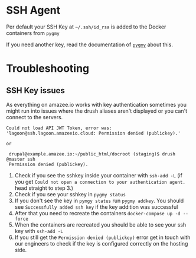 # SSH Agent

Per default your SSH Key at `~/.ssh/id_rsa` is added to the Docker containers from `pygmy`

If you need another key, read the documentation of [`pygmy`](linux_pygmy.md) about this.


# Troubleshooting
## SSH Key issues

As everything on amazee.io works with key authentication sometimes you might run into issues where the drush aliases aren't displayed or you can't connect to the servers.

    Could not load API JWT Token, error was: 'lagoon@ssh.lagoon.amazeeio.cloud: Permission denied (publickey).'

    or

     drupal@example.amazee.io:~/public_html/docroot (staging)$ drush @master ssh
     Permission denied (publickey).

1. Check if you see the sshkey inside your container with `ssh-add -L` (if you get `Could not open a connection to your authentication agent.` head straight to step 3.)
2. Check if you see your sshkey in `pygmy status`
3. If you don't see the key in `pymgy status` run `pygmy addkey`. You should see `Successfully added ssh key` if the key addition was successful
4. After that you need to recreate the containers `docker-compose up -d --force`
5. When the containers are recreated you should be able to see your ssh key with `ssh-add -L`
6. If you still get the `Permission denied (publickey)` error get in touch with our engineers to check if the key is configured correctly on the hosting side.
